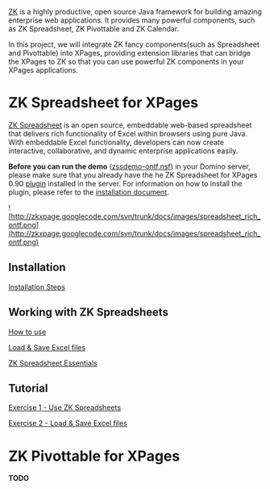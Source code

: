 [ZK](http://www.zkoss.org) is a highly productive, open source Java framework for building amazing enterprise web applications. It provides many powerful components, such as ZK Spreadsheet, ZK Pivottable and ZK Calendar.

In this project, we will integrate ZK fancy components(such as Spreadsheet and Pivottable) into XPages, providing extension libraries that can bridge the XPages to ZK so that you can use powerful ZK components in your XPages applications.

# ZK Spreadsheet for XPages #

[ZK Spreadsheet](http://www.zkoss.org/product/zkspreadsheet.dsp) is an open source, embeddable web-based spreadsheet that delivers rich functionality of Excel within browsers using pure Java. With embeddable Excel functionality, developers can now create interactive, collaborative, and dynamic enterprise applications easily.

**Before you can run the demo** ([zssdemo-ontf.nsf](http://code.google.com/p/zkxpage/downloads/list)) in your Domino server, please make sure that you already have the he ZK Spreadsheet for XPages 0.90 [plugin](http://code.google.com/p/zkxpage/downloads/list) installed in the server. For information on how to install the plugin, please refer to the [installation document](http://code.google.com/p/zkxpage/wiki/ZK_Spreadsheet_for_XPage_Installation).


![http://zkxpage.googlecode.com/svn/trunk/docs/images/spreadsheet_rich_ontf.png](http://zkxpage.googlecode.com/svn/trunk/docs/images/spreadsheet_rich_ontf.png)

## Installation ##
[Installation Steps](http://code.google.com/p/zkxpage/wiki/ZK_Spreadsheet_for_XPage_Installation)

## Working with ZK Spreadsheets ##
[How to use](http://code.google.com/p/zkxpage/wiki/ZK_Spreadsheet_for_XPage_HowToUse)

[Load & Save Excel files](http://code.google.com/p/zkxpage/wiki/ZK_Spreadsheet_for_XPage_Import_Export)

[ZK Spreadsheet Essentials](http://books.zkoss.org/wiki/ZK_Spreadsheet_Essentials)

## Tutorial ##
[Exercise 1 - Use ZK Spreadsheets](http://code.google.com/p/zkxpage/wiki/ZK_Spreadsheet_for_XPage_Exercise1)

[Exercise 2 - Load & Save Excel files](http://code.google.com/p/zkxpage/wiki/ZK_Spreadsheet_for_XPage_Exercise2)


# ZK Pivottable for XPages #

**TODO**